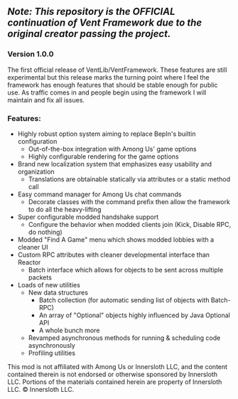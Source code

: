 ## *Note: This repository is the OFFICIAL continuation of Vent Framework due to the original creator passing the project.*

### **Version 1.0.0**
The first official release of VentLib/VentFramework. These features are still experimental but this release marks the turning point where I feel the framework has enough features that should be stable enough for public use. As traffic comes in and people begin using the framework I will maintain and fix all issues.
### **Features:**

- Highly robust option system aiming to replace BepIn's builtin configuration
    - Out-of-the-box integration with Among Us' game options
    - Highly configurable rendering for the game options
- Brand new localization system that emphasizes easy usability and organization
    - Translations are obtainable statically via attributes or a static method call
- Easy command manager for Among Us chat commands
    - Decorate classes with the command prefix then allow the framework to do all the heavy-lifting
- Super configurable modded handshake support
    - Configure the behavior when modded clients join (Kick, Disable RPC, do nothing)
- Modded "Find A Game" menu which shows modded lobbies with a cleaner UI
- Custom RPC attributes with cleaner developmental interface than Reactor
    - Batch interface which allows for objects to be sent across multiple packets
- Loads of new utilities
    - New data structures
        - Batch collection (for automatic sending list of objects with Batch-RPC)
        - An array of "Optional" objects highly influenced by Java Optional API
        - A whole bunch more
   - Revamped asynchronous methods for running & scheduling code asynchronously
   - Profiling utilities 

This mod is not affiliated with Among Us or Innersloth LLC, and the content contained therein is not endorsed or otherwise sponsored by Innersloth LLC. Portions of the materials contained herein are property of Innersloth LLC. © Innersloth LLC.
